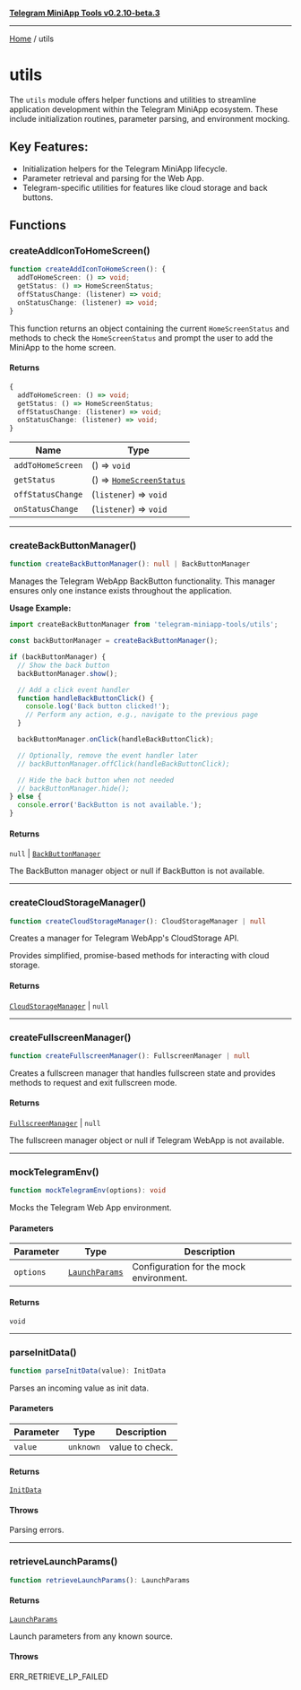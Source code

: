 [**Telegram MiniApp Tools v0.2.10-beta.3**](README.md)

***

[Home](README.md) / utils

# utils

The `utils` module offers helper functions and utilities to streamline
application development within the Telegram MiniApp ecosystem. These
include initialization routines, parameter parsing, and environment mocking.

## Key Features:
- Initialization helpers for the Telegram MiniApp lifecycle.
- Parameter retrieval and parsing for the Web App.
- Telegram-specific utilities for features like cloud storage and back buttons.

## Functions

### createAddIconToHomeScreen()

```ts
function createAddIconToHomeScreen(): {
  addToHomeScreen: () => void;
  getStatus: () => HomeScreenStatus;
  offStatusChange: (listener) => void;
  onStatusChange: (listener) => void;
}
```

This function returns an object containing the current `HomeScreenStatus`
and methods to check the `HomeScreenStatus` and prompt the user to add the MiniApp to the home screen.

#### Returns

```ts
{
  addToHomeScreen: () => void;
  getStatus: () => HomeScreenStatus;
  offStatusChange: (listener) => void;
  onStatusChange: (listener) => void;
}
```

| Name | Type |
| ------ | ------ |
| `addToHomeScreen` | () => `void` |
| `getStatus` | () => [`HomeScreenStatus`](types.md#homescreenstatus) |
| `offStatusChange` | (`listener`) => `void` |
| `onStatusChange` | (`listener`) => `void` |

***

### createBackButtonManager()

```ts
function createBackButtonManager(): null | BackButtonManager
```

Manages the Telegram WebApp BackButton functionality.
This manager ensures only one instance exists throughout the application.

**Usage Example:**

```typescript
import createBackButtonManager from 'telegram-miniapp-tools/utils';

const backButtonManager = createBackButtonManager();

if (backButtonManager) {
  // Show the back button
  backButtonManager.show();

  // Add a click event handler
  function handleBackButtonClick() {
    console.log('Back button clicked!');
    // Perform any action, e.g., navigate to the previous page
  }

  backButtonManager.onClick(handleBackButtonClick);

  // Optionally, remove the event handler later
  // backButtonManager.offClick(handleBackButtonClick);

  // Hide the back button when not needed
  // backButtonManager.hide();
} else {
  console.error('BackButton is not available.');
}
```

#### Returns

`null` \| [`BackButtonManager`](types.md#backbuttonmanager)

The BackButton manager object or null if BackButton is not available.

***

### createCloudStorageManager()

```ts
function createCloudStorageManager(): CloudStorageManager | null
```

Creates a manager for Telegram WebApp's CloudStorage API.

Provides simplified, promise-based methods for interacting with cloud storage.

#### Returns

[`CloudStorageManager`](types.md#cloudstoragemanager) \| `null`

***

### createFullscreenManager()

```ts
function createFullscreenManager(): FullscreenManager | null
```

Creates a fullscreen manager that handles fullscreen state
and provides methods to request and exit fullscreen mode.

#### Returns

[`FullscreenManager`](types.md#fullscreenmanager) \| `null`

The fullscreen manager object or null if Telegram WebApp is not available.

***

### mockTelegramEnv()

```ts
function mockTelegramEnv(options): void
```

Mocks the Telegram Web App environment.

#### Parameters

| Parameter | Type | Description |
| ------ | ------ | ------ |
| `options` | [`LaunchParams`](types.md#launchparams) | Configuration for the mock environment. |

#### Returns

`void`

***

### parseInitData()

```ts
function parseInitData(value): InitData
```

Parses an incoming value as init data.

#### Parameters

| Parameter | Type | Description |
| ------ | ------ | ------ |
| `value` | `unknown` | value to check. |

#### Returns

[`InitData`](types.md#initdata)

#### Throws

Parsing errors.

***

### retrieveLaunchParams()

```ts
function retrieveLaunchParams(): LaunchParams
```

#### Returns

[`LaunchParams`](types.md#launchparams)

Launch parameters from any known source.

#### Throws

ERR_RETRIEVE_LP_FAILED
